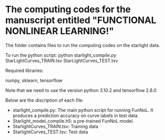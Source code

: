 # The computing codes for the manuscript entitled "FUNCTIONAL NONLINEAR LEARNING!"

The folder contains files to run the computing codes on the starlight data.

To run the python script: python starlight_compile.py StarLightCurves_TRAIN.tsv StarLightCurves_TEST.txv


Required libraries:

numpy, sklearn, tensorflow


Note that we need to use the version python 3.10.2 and tensorflow 2.8.0


Below are the discription of each file:

* starlight_compile.py: The main python script for running FunNoL. It produces a prediction accuracy on curve labels in test data.
* Starlight_model_compile.h5: a pre-trained FunNoL model.
* StarlightCurves_TRAIN.tsv: Training data
* StarlightCurves_TEST.tsv: Test data
